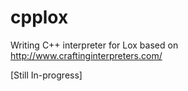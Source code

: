 # cpplox
Writing C++ interpreter for Lox based on http://www.craftinginterpreters.com/

[Still In-progress]
